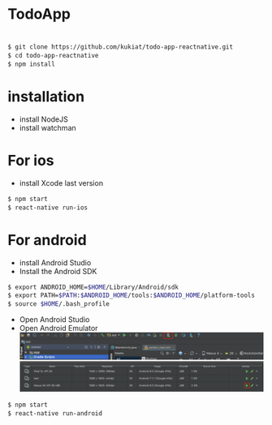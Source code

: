 # TodoApp
#
```bash
$ git clone https://github.com/kukiat/todo-app-reactnative.git
$ cd todo-app-reactnative
$ npm install
```
# installation
  - install NodeJS
  - install watchman
# For ios
  - install Xcode last version
```bash
$ npm start
$ react-native run-ios
```

# For android
  - install Android Studio
  - Install the Android SDK
```bash
$ export ANDROID_HOME=$HOME/Library/Android/sdk 
$ export PATH=$PATH:$ANDROID_HOME/tools:$ANDROID_HOME/platform-tools
$ source $HOME/.bash_profile
```
- Open Android Studio
- Open Android Emulator 
![Alt text](./screen/android1.png "Optional Title")
![Alt text](./screen/android2.png "Optional Title")
 ```bash
$ npm start
$ react-native run-android
```